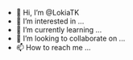 - 👋 Hi, I’m @LokiaTK
- 👀 I’m interested in ...
- 🌱 I’m currently learning ...
- 💞️ I’m looking to collaborate on ...
- 📫 How to reach me ...

<!---
LokiaTK/LokiaTK is a ✨ special ✨ repository because its `README.md` (this file) appears on your GitHub profile.
You can click the Preview link to take a look at your changes.
--->
